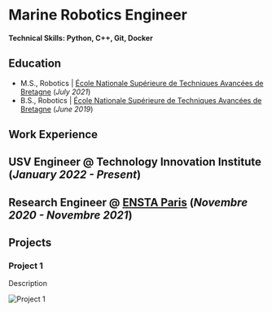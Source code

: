 # Marine Robotics Engineer

#### Technical Skills: Python, C++, Git, Docker

## Education					       		
- M.S., Robotics	| [École Nationale Supérieure de Techniques Avancées de Bretagne](https://www.ensta-bretagne.fr/en) (_July 2021_)	 			        		
- B.S., Robotics | [École Nationale Supérieure de Techniques Avancées de Bretagne](https://www.ensta-bretagne.fr/en) (_June 2019_)

## Work Experience
**USV Engineer @ Technology Innovation Institute (_January 2022 - Present_)**
- 

**Research Engineer @ [ENSTA Paris](https://www.ensta-paris.fr/en/node) (_Novembre 2020 - Novembre 2021_)**
- 

## Projects
### Project 1

Description

![Project 1](/assets/img/project_1.jpeg)

